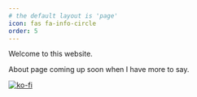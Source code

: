 ```yaml
---
# the default layout is 'page'
icon: fas fa-info-circle
order: 5
---
```


Welcome to this website.

About page coming up soon when I have more to say.


[![ko-fi](https://ko-fi.com/img/githubbutton_sm.svg)](https://ko-fi.com/solwhitehorn)